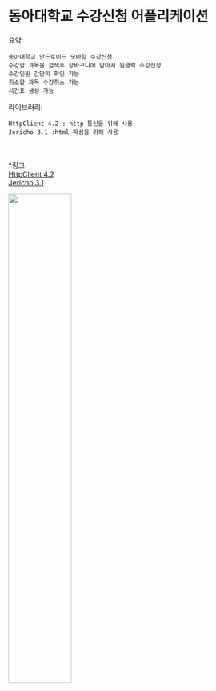 동아대학교 수강신청 어플리케이션
=============


요약:

    동아대학교 안드로이드 모바일 수강신청.
    수강할 과목을 검색후 장바구니에 담아서 원클릭 수강신청
    수강인원 간단히 확인 가능
    취소할 과목 수강취소 가능
    시간표 생성 가능
    
    
라이브러리:
    
    HttpClient 4.2 : http 통신을 위해 사용
    Jericho 3.1 :html 파싱을 위해 사용

　
     
*링크   
[HttpClient 4.2](https://hc.apache.org/httpcomponents-client-4.2.x/index.html)   
[Jericho 3.1](https://mvnrepository.com/artifact/net.htmlparser.jericho/jericho-html/3.1)   
    
    
    





<img src="https://user-images.githubusercontent.com/40492343/69025588-013e4e80-0a0b-11ea-923e-3337e0ec6d16.png" width="50%"></img>
